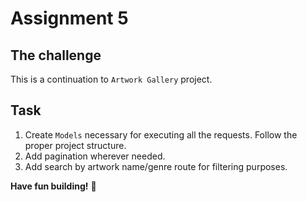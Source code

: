 # Assignment 5

## The challenge

This is a continuation to `Artwork Gallery` project.

## Task

1. Create `Models` necessary for executing all the requests. Follow the proper project structure.
2. Add pagination wherever needed.
3. Add search by artwork name/genre route for filtering purposes.

**Have fun building!** 🚀
